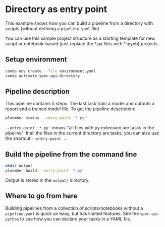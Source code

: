 # Directory as entry point

This example shows how you can build a pipeline from a directory with scripts
(without defining a `pipeline.yaml` file).

You can use this sample project structure as a starting template for new
script or notebook-based (just replace the *.py files with *.ipynb) projects.

## Setup environment

~~~sh
conda env create --file environment.yaml
conda activate spec-api-directory
~~~

## Pipeline description

This pipeline contains 5 steps. The last task train a model and outputs a report
and a trained model file. To get the pipeline description:


```bash tags=["bash"]
ploomber status --entry-point '*.py'
```

`--entry-point '*.py'` means "all files with py extension are tasks in the
pipeline". If all the files in the current directory are tasks, you can also
use the shortcut `--entry-point .`.

## Build the pipeline from the command line


```bash tags=["bash"]
mkdir output
ploomber build --entry-point '*.py'
```

Output is stored in the `output/` directory.


## Where to go from here

Building pipelines from a collection of scripts/notebooks without a
`pipeline.yaml` is quick an easy, but has limited features. See the
`spec-api-python` to see how you can declare your tasks in a YAML file.

